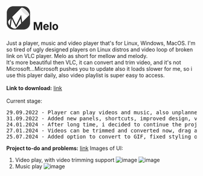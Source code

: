 # <img src="src/set/melo_logo/logo128.png" height="64px" width="auto"> Melo
Just a player, music and video player that's for Linux, Windows, MacOS. I'm so tired of ugly designed players on Linux distros and video loop of broken link on VLC player. 
Melo as short for mellow and melody.</br>It's more beautiful then VLC, it can convert and trim video, and it's not Microsoft...Microsoft pushes you to update also it loads slower for me, so i use this player daily, also video playlist is super easy to access.</br></br>
**Link to download:** <a href="https://github.com/banekondic1996/Melo/releases/tag/development">link</a></br></br>
Current stage:
<pre>
29.09.2022 - Player can play videos and music, also unplanned added functionlity to view images is being worked on. Dark mode is working
31.09.2022 - Added new panels, shortcuts, improved design, video/audio playlist seperation, unpause menu built, image zoom slider added
24.01.2024 - After long time, i decided to continue the project. App is now running using NW.js
27.01.2024 - Videos can be trimmed and converted now, drag and drop works, responsive design is added, update button added (not final), context menu added
25.07.2024 - Added option to convert to GIF, fixed styling of menus, fixed video triming bug, fixed conversion from .avi to .mp4, new alert message style, fixed loading files from folder, fixed sound icon, created   installer
</pre>

**Project to-do and problems:** <a href="https://github.com/users/banekondic1996/projects/5/views/2">link</a>
Images of UI:
1. Video play, with video trimming support
![image](https://github.com/banekondic1996/Melo/assets/22860264/8440a346-a98b-475e-baeb-f9cbc41fb9b3)
![image](https://github.com/banekondic1996/Melo/assets/22860264/23640013-c79b-4483-9d06-8584f75f881d)
2. Music play
![image](https://github.com/banekondic1996/Melo/assets/22860264/7f21765e-959b-4773-be2f-dd6e45e1effd)

